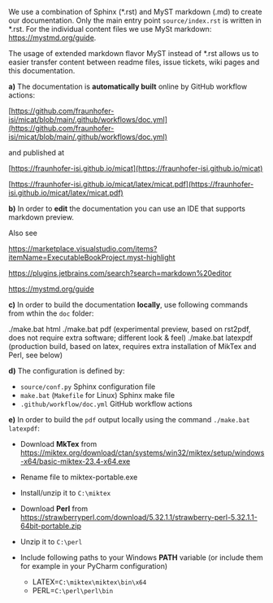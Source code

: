 We use a combination of Sphinx (*.rst)  and MyST markdown (.md) to create our documentation.
Only the main entry point `source/index.rst` is written in *.rst. 
For the individual content files we use MySt markdown: https://mystmd.org/guide. 

The usage of extended markdown flavor MyST instead of *.rst allows us to easier transfer 
content between readme files, issue tickets, wiki pages and this documentation. 

**a)** The documentation is **automatically built** online by GitHub workflow actions:

[https://github.com/fraunhofer-isi/micat/blob/main/.github/workflows/doc.yml](https://github.com/fraunhofer-isi/micat/blob/main/.github/workflows/doc.yml)

and published at

[https://fraunhofer-isi.github.io/micat](https://fraunhofer-isi.github.io/micat)

[https://fraunhofer-isi.github.io/micat/latex/micat.pdf](https://fraunhofer-isi.github.io/micat/latex/micat.pdf)

**b)** In order to **edit** the documentation you can use an IDE that supports markdown preview.

Also see

https://marketplace.visualstudio.com/items?itemName=ExecutableBookProject.myst-highlight

https://plugins.jetbrains.com/search?search=markdown%20editor

https://mystmd.org/guide


**c)** In order to build the documentation **locally**, use following commands from wthin the `doc` folder:

./make.bat html
./make.bat pdf        (experimental preview, based on rst2pdf, does not require extra software; different look & feel)
./make.bat latexpdf   (production build, based on latex, requires extra installation of MikTex and Perl, see below)

**d)** The configuration is defined by:

* `source/conf.py` Sphinx configuration file
* `make.bat` (`Makefile` for Linux) Sphinx make file
* `.github/workflow/doc.yml` GitHub workflow actions

**e)** In order to build the `pdf` output locally using the command  `./make.bat latexpdf`:

* Download **MkTex** from https://miktex.org/download/ctan/systems/win32/miktex/setup/windows-x64/basic-miktex-23.4-x64.exe
* Rename file to miktex-portable.exe
* Install/unzip it to `C:\miktex`


* Download **Perl** from https://strawberryperl.com/download/5.32.1.1/strawberry-perl-5.32.1.1-64bit-portable.zip
* Unzip it to `C:\perl`


* Include following paths to your Windows **PATH** variable (or include them for example in your PyCharm configuration)

  * LATEX=`C:\miktex\miktex\bin\x64`
  * PERL=`C:\perl\perl\bin`

